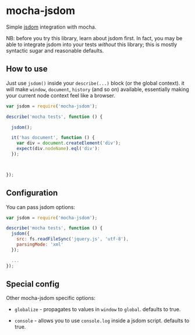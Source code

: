 # mocha-jsdom

Simple [jsdom] integration with mocha.

NB: before you try this library, learn about jsdom first. In fact, you may be 
able to integrate jsdom into your tests *without* this library; this is mostly 
syntactic sugar and reasonable defaults.

## How to use

Just use `jsdom()` inside your `describe(...)` block (or the global context). it 
will make `window`, `document`, `history` (and so on) available, essentially 
making your current node context feel like a browser.

```js
var jsdom = require('mocha-jsdom');

describe('mocha tests', function () {

  jsdom();

  it('has document', function () {
    var div = document.createElement('div');
    expect(div.nodeName).eql('div'):
  });



});
```

## Configuration

You can pass jsdom options:

```js
var jsdom = require('mocha-jsdom');

describe('mocha tests', function () {
  jsdom({
    src: fs.readFileSync('jquery.js', 'utf-8'),
    parsingMode: 'xml'
  });

  ...
});
```

## Special config

Other mocha-jsdom specific options:

 * `globalize` - propagates to values in `window` to `global`. defaults to true.

 * `console` - allows you to use `console.log` inside a jsdom script. defaults 
 to true.

[jsdom]: https://www.npmjs.org/package/jsdom
